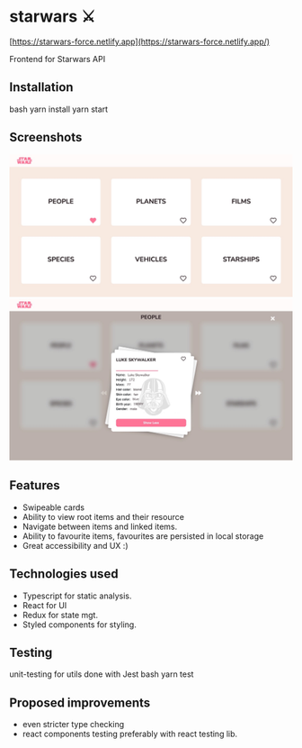 # starwars ⚔️

[https://starwars-force.netlify.app](https://starwars-force.netlify.app/)

Frontend for Starwars API

## Installation

bash
yarn install
yarn start

## Screenshots

![](./src/assets/screenshots/screenshot1.jpeg)
![](./src/assets/screenshots/screenshot2.jpeg)

## Features

- Swipeable cards
- Ability to view root items and their resource
- Navigate between items and linked items.
- Ability to favourite items, favourites are persisted in local storage
- Great accessibility and UX :)

## Technologies used

- Typescript for static analysis.
- React for UI
- Redux for state mgt.
- Styled components for styling.

## Testing

unit-testing for utils done with Jest
bash
yarn test

## Proposed improvements

- even stricter type checking
- react components testing preferably with react testing lib.
